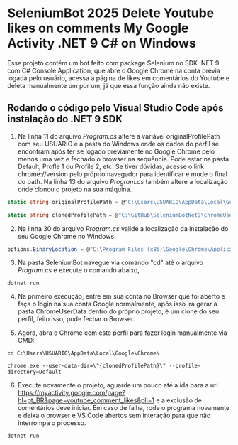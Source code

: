 # SeleniumBot 2025 Delete Youtube likes on comments My Google Activity .NET 9 C# on Windows

Esse projeto contém um bot feito com package Selenium no SDK .NET 9 com C# Console Application, que abre o Google Chrome na conta prévia logada pelo usuário, acessa a página de likes em comentários do Youtube e deleta manualmente um por um, já que essa função ainda não existe.

## Rodando o código pelo Visual Studio Code após instalação do .NET 9 SDK

1. Na linha 11 do arquivo *Program.cs* altere a variável originalProfilePath com seu USUARIO e a pasta do Windows onde os dados do perfil se encontram após ter se logado préviamente no Google Chrome pelo menos uma vez e fechado o browser na sequência. Pode estar na pasta Default, Profle 1 ou Profile 2, etc. Se tiver dúvidas, acesse o link chrome://version pelo próprio navegador para identificar e mude o final do path.
Na linha 13 do arquivo *Program.cs* também altere a localização onde clonou o projeto na sua máquina.

```csharp
static string originalProfilePath = @"C:\Users\USUARIO\AppData\Local\Google\Chrome\User Data\Profile 2";

static string clonedProfilePath = @"C:\GitHub\SeleniumBotNet9\ChromeUserData";
```
2. Na linha 30 do arquivo *Program.cs* valide a localização da instalação do seu Google Chrome no Windows.

```csharp
options.BinaryLocation = @"C:\Program Files (x86)\Google\Chrome\Application\chrome.exe";
```

3. Na pasta SeleniumBot navegue via comando "cd" até o arquivo *Program.cs* e execute o comando abaixo,

```console
dotnet run
```

4. Na primeiro execução, entre em sua conta no Browser que foi aberto e faça o login na sua conta Google normalmente, após isso irá gerar a pasta ChromeUserData dentro do próprio projeto, é um clone do seu perfil, feito isso, pode fechar o Browser.

5. Agora, abra o Chrome com este perfil para fazer login manualmente via CMD:

```console
cd C:\Users\USUARIO\AppData\Local\Google\Chrome\
```

```console
chrome.exe --user-data-dir=\"{clonedProfilePath}\" --profile-directory=Default
```

6. Execute novamente o projeto, aguarde um pouco até a ida para a url https://myactivity.google.com/page?hl=pt_BR&page=youtube_comment_likes&pli=1 e a exclusão de comentários deve iniciar. Em caso de falha, rode o programa novamente e deixa o browser e VS Code abertos sem interação para que não interrompa o processo.

```console
dotnet run
```
